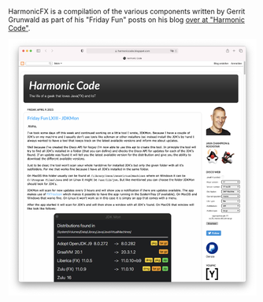 HarmonicFX is a compilation of the various components written by Gerrit Grunwald as part
of his "Friday Fun" posts on his blog [over at "Harmonic Code"](http://harmoniccode.blogspot.ch/search/label/fridayfun).

![Blog](blog.png)